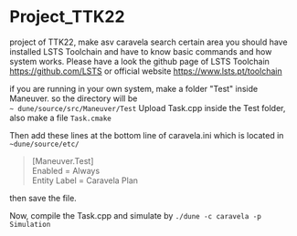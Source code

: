 # Project_TTK22
project of TTK22, make asv caravela search certain area
you should have installed LSTS Toolchain and have to know basic commands and how system works.
Please have a look the github page of LSTS Toolchain https://github.com/LSTS or official website https://www.lsts.pt/toolchain

if you are running in your own system, make a folder "Test" inside Maneuver.
so the directory will be   
`~ dune/source/src/Maneuver/Test` 
Upload Task.cpp inside the Test folder, also make a file `Task.cmake`

Then add these lines at the bottom line of caravela.ini which is located in `~dune/source/etc/`

>[Maneuver.Test]   
Enabled                           = Always   
Entity Label                      = Caravela Plan

then save the file.

Now, compile the Task.cpp
and simulate by 
`./dune -c caravela -p Simulation`
